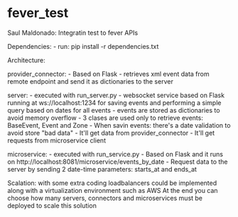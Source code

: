 # fever_test
Saul Maldonado: Integratin test to fever APIs

Dependencies:
        - run: pip install -r dependencies.txt

Architecture:

provider_connector:
        - Based on Flask
        - retrieves xml event data from remote endpoint and send it as dictionaries to the server

server:
        - executed with run_server.py
        - websocket service based on Flask running at ws://localhost:1234 for saving events and performing a simple query based on dates for all events
        - events are stored as dictionaries to avoid memory overflow 
        - 3 clases are used only to retrieve events: BaseEvent, Event and Zone
        - When savin events: there's a date validation to avoid store "bad data"
        - It'll get data from provider_connector
        - It'll get requests from microservice client

microservice:
        - executed with run_service.py
        - Based on Flask and it runs on http://localhost:8081/microservice/events_by_date
        - Request data to the server by sending 2 date-time parameters: starts_at and ends_at


Scalation: with some extra coding loadbalancers could be implemented along with a virtualization environment such as AWS
           At the end you can choose how many servers, connectors and microservices must be deployed to scale this solution
           
